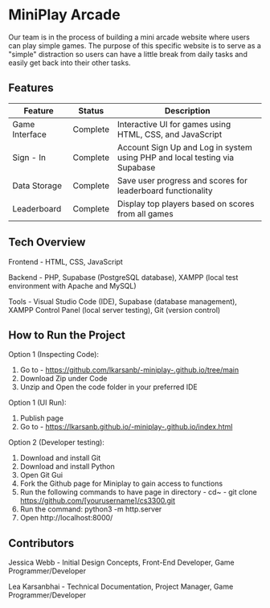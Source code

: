 # MiniPlay Arcade
Our team is in the process of building a mini arcade website where users can play simple games. The purpose of this specific website is to serve as a "simple" distraction so users can have a little break from daily tasks and easily get back into their other tasks.

## Features
| Feature | Status | Description |
|---|---|---|
| Game Interface | Complete | Interactive UI for games using HTML, CSS, and JavaScript|
| Sign - In | Complete| Account Sign Up and Log in system using PHP and local testing via Supabase|
|Data Storage| Complete | Save user progress and scores for leaderboard functionality|
| Leaderboard | Complete |Display top players based on scores from all games|




## Tech Overview
Frontend - HTML, CSS, JavaScript

Backend - PHP, Supabase (PostgreSQL database), XAMPP (local test environment with Apache and MySQL)

Tools - Visual Studio Code (IDE), Supabase (database management), XAMPP Control Panel (local server testing), Git (version control)

## How to Run the Project
Option 1 (Inspecting Code):
1. Go to - https://github.com/lkarsanb/-miniplay-.github.io/tree/main
2. Download Zip under Code
3. Unzip and Open the code folder in your preferred IDE
   
Option 1 (UI Run):
1. Publish page
2. Go to - https://lkarsanb.github.io/-miniplay-.github.io/index.html

Option 2 (Developer testing): 
1. Download and install Git
2. Download and install Python
3. Open Git Gui
4. Fork the Github page for Miniplay to gain access to functions
5. Run the following commands to have page in directory
       - cd~
       - git clone https://github.com/[yourusername]/cs3300.git
6. Run the command: python3 -m http.server
7. Open http://localhost:8000/

## Contributors
Jessica Webb - Initial Design Concepts, Front-End Developer, Game Programmer/Developer

Lea Karsanbhai - Technical Documentation, Project Manager, Game Programmer/Developer


